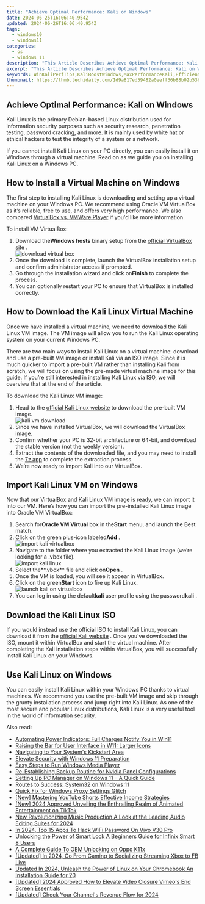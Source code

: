 ```yaml
---
title: "Achieve Optimal Performance: Kali on Windows"
date: 2024-06-25T16:06:40.954Z
updated: 2024-06-26T16:06:40.954Z
tags:
  - windows10
  - windows11
categories:
  - os
  - windows 11
description: "This Article Describes Achieve Optimal Performance: Kali on Windows"
excerpt: "This Article Describes Achieve Optimal Performance: Kali on Windows"
keywords: WinKaliPerfTips,KaliBoostWindows,MaxPerformanceKali,EfficientKaliWin,OptimalKaliPC,HighPerfKaliOS,EnhanceKaliWX
thumbnail: https://thmb.techidaily.com/1d9a817ed59482a0eeff36b88b02b53bced3999d961f8420245056a49851ba62.jpg
---
```


## Achieve Optimal Performance: Kali on Windows

 Kali Linux is the primary Debian-based Linux distribution used for information security purposes such as security research, penetration testing, password cracking, and more. It is mainly used by white hat or ethical hackers to test the integrity of a system or a network.

 If you cannot install Kali Linux on your PC directly, you can easily install it on Windows through a virtual machine. Read on as we guide you on installing Kali Linux on a Windows PC.

## How to Install a Virtual Machine on Windows

 The first step to installing Kali Linux is downloading and setting up a virtual machine on your Windows PC. We recommend using Oracle VM VirtualBox as it’s reliable, free to use, and offers very high performance. We also compared [VirtualBox vs. VMWare Player](http://www.makeuseof.com/tag/best-virtual-machine-windows/) if you'd like more information.

To install VM VirtualBox:

1. Download the**Windows hosts** binary setup from the [official VirtualBox site](https://www.virtualbox.org/wiki/Downloads) .  
![download virtual box](https://static1.makeuseofimages.com/wordpress/wp-content/uploads/2022/11/download-virtual-box.jpg)
2. Once the download is complete, launch the VirtualBox installation setup and confirm administrator access if prompted.
3. Go through the installation wizard and click on**Finish** to complete the process.
4. You can optionally restart your PC to ensure that VirtualBox is installed correctly.

## How to Download the Kali Linux Virtual Machine

 Once we have installed a virtual machine, we need to download the Kali Linux VM image. The VM image will allow you to run the Kali Linux operating system on your current Windows PC.

 There are two main ways to install Kali Linux on a virtual machine: download and use a pre-built VM image or install Kali via an ISO image. Since it is much quicker to import a pre-built VM rather than installing Kali from scratch, we will focus on using the pre-made virtual machine image for this guide. If you’re still interested in installing Kali Linux via ISO, we will overview that at the end of the article.

To download the Kali Linux VM image:

1. Head to the [official Kali Linux website](https://www.kali.org/get-kali/#kali-virtual-machines) to download the pre-built VM image.  
![kali vm download](https://static1.makeuseofimages.com/wordpress/wp-content/uploads/2022/11/kali-download.jpg)
2. Since we have installed VirtualBox, we will download the VirtualBox image.
3. Confirm whether your PC is 32-bit architecture or 64-bit, and download the stable version (not the weekly version).
4. Extract the contents of the downloaded file, and you may need to install the [7z app](https://www.7-zip.org/download.html) to complete the extraction process.
5. We’re now ready to import Kali into our VirtualBox.

## Import Kali Linux VM on Windows

 Now that our VirtualBox and Kali Linux VM image is ready, we can import it into our VM. Here’s how you can import the pre-installed Kali Linux image into Oracle VM VirtualBox:

1. Search for**Oracle VM Virtual** box in the**Start** menu, and launch the Best match.
2. Click on the green plus-icon labeled**Add** .  
![import kali virtualbox](https://static1.makeuseofimages.com/wordpress/wp-content/uploads/2022/11/import-kali.jpg)
3. Navigate to the folder where you extracted the Kali Linux image (we’re looking for a .vbox file).  
![import kali linux](https://static1.makeuseofimages.com/wordpress/wp-content/uploads/2022/11/import-kali-2.jpg)
4. Select the**.vbox** file and click on**Open** .
5. Once the VM is loaded, you will see it appear in VirtualBox.
6. Click on the green**Start** icon to fire up Kali Linux.  
![launch kali on virtualbox](https://static1.makeuseofimages.com/wordpress/wp-content/uploads/2022/11/launch-kali.jpg)
7. You can log in using the default**kali** user profile using the password**kali** .

## Download the Kali Linux ISO

 If you would instead use the official ISO to install Kali Linux, you can download it from the [official Kali website](https://www.kali.org/) . Once you’ve downloaded the ISO, mount it within VirtualBox and start the virtual machine. After completing the Kali installation steps within VirtualBox, you will successfully install Kali Linux on your Windows.

## Use Kali Linux on Windows

 You can easily install Kali Linux within your Windows PC thanks to virtual machines. We recommend you use the pre-built VM image and skip through the grunty installation process and jump right into Kali Linux. As one of the most secure and popular Linux distributions, Kali Linux is a very useful tool in the world of information security.


<ins class="adsbygoogle"
     style="display:block"
     data-ad-format="autorelaxed"
     data-ad-client="ca-pub-7571918770474297"
     data-ad-slot="1223367746"></ins>



<ins class="adsbygoogle"
     style="display:block"
     data-ad-client="ca-pub-7571918770474297"
     data-ad-slot="8358498916"
     data-ad-format="auto"
     data-full-width-responsive="true"></ins>

<span class="atpl-alsoreadstyle">Also read:</span>
<div><ul>
<li><a href="https://win11-tips.techidaily.com/automating-power-indicators-full-charges-notify-you-in-win11/"><u>Automating Power Indicators: Full Charges Notify You in Win11</u></a></li>
<li><a href="https://win11-tips.techidaily.com/raising-the-bar-for-user-interface-in-w11-larger-icons/"><u>Raising the Bar for User Interface in W11: Larger Icons</u></a></li>
<li><a href="https://win11-tips.techidaily.com/navigating-to-your-systems-kickstart-area/"><u>Navigating to Your System's Kickstart Area</u></a></li>
<li><a href="https://win11-tips.techidaily.com/elevate-security-with-windows-11-preparation/"><u>Elevate Security with Windows 11 Preparation</u></a></li>
<li><a href="https://win11-tips.techidaily.com/easy-steps-to-run-windows-media-player/"><u>Easy Steps to Run Windows Media Player</u></a></li>
<li><a href="https://win11-tips.techidaily.com/re-establishing-backup-routine-for-nvidia-panel-configurations/"><u>Re-Establishing Backup Routine for Nvidia Panel Configurations</u></a></li>
<li><a href="https://win11-tips.techidaily.com/setting-up-pc-manager-on-windows-11-a-quick-guide/"><u>Setting Up PC Manager on Windows 11 – A Quick Guide</u></a></li>
<li><a href="https://win11-tips.techidaily.com/routes-to-success-system32-on-windows-11/"><u>Routes to Success: System32 on Windows 11</u></a></li>
<li><a href="https://win11-tips.techidaily.com/quick-fix-for-windows-proxy-settings-glitch/"><u>Quick Fix for Windows Proxy Settings Glitch</u></a></li>
<li><a href="https://facebook-video-share.techidaily.com/new-mastering-youtube-shorts-effective-income-strategies/"><u>[New] Mastering YouTube Shorts  Effective Income Strategies</u></a></li>
<li><a href="https://tiktok-video-files.techidaily.com/new-2024-approved-unveiling-the-enthralling-realm-of-animated-entertainment-on-tiktok/"><u>[New] 2024 Approved  Unveiling the Enthralling Realm of Animated Entertainment on TikTok</u></a></li>
<li><a href="https://audio-editing.techidaily.com/new-revolutionizing-music-production-a-look-at-the-leading-audio-editing-suites-for-2024/"><u>New Revolutionizing Music Production A Look at the Leading Audio Editing Suites for 2024</u></a></li>
<li><a href="https://unlock-android.techidaily.com/in-2024-top-15-apps-to-hack-wifi-password-on-vivo-v30-pro-by-drfone-android/"><u>In 2024, Top 15 Apps To Hack WiFi Password On Vivo V30 Pro</u></a></li>
<li><a href="https://unlock-android.techidaily.com/unlocking-the-power-of-smart-lock-a-beginners-guide-for-infinix-smart-8-users-by-drfone-android/"><u>Unlocking the Power of Smart Lock A Beginners Guide for Infinix Smart 8 Users</u></a></li>
<li><a href="https://easy-unlock-android.techidaily.com/a-complete-guide-to-oem-unlocking-on-oppo-k11x-by-drfone-android/"><u>A Complete Guide To OEM Unlocking on Oppo K11x</u></a></li>
<li><a href="https://facebook-video-content.techidaily.com/updated-in-2024-go-from-gaming-to-socializing-streaming-xbox-to-fb-live/"><u>[Updated] In 2024, Go From Gaming to Socializing  Streaming Xbox to FB Live</u></a></li>
<li><a href="https://ai-video-tools.techidaily.com/updated-in-2024-unleash-the-power-of-linux-on-your-chromebook-an-installation-guide-for-20/"><u>Updated In 2024, Unleash the Power of Linux on Your Chromebook An Installation Guide for 20</u></a></li>
<li><a href="https://vimeo-videos.techidaily.com/updated-2024-approved-how-to-elevate-video-closure-vimeos-end-screen-essentials/"><u>[Updated] 2024 Approved  How to Elevate Video Closure  Vimeo's End Screen Essentials</u></a></li>
<li><a href="https://facebook-record-videos.techidaily.com/updated-check-your-channels-revenue-flow-for-2024/"><u>[Updated] Check Your Channel's Revenue Flow for 2024</u></a></li>
</ul></div>
